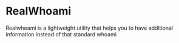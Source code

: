 # RealWhoami
Realwhoami is a lightweight utility that helps you to have additional information instead of that standard whoami
